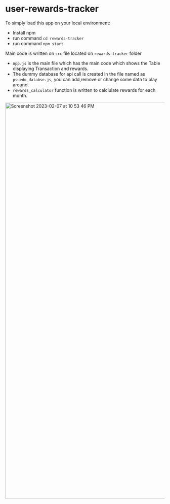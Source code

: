 # user-rewards-tracker

To simply load this app on your local environment: 
- Install npm 
- run command `cd rewards-tracker`
- run command `npm start`

Main code is written on `src` file located on `rewards-tracker` folder
- `App.js` is the main file which has the main code which shows the Table displaying Transaction and rewards.
- The dummy database for api call is created in the file named as `psuedo_databse.js`, you can add,remove or change some data to play around. 
- `rewards_calculator` function is written to calclulate rewards for each month. 
<img width="1249" alt="Screenshot 2023-02-07 at 10 53 46 PM" src="https://user-images.githubusercontent.com/30755600/217432128-1197a0e7-c825-49bd-b8cd-0a09e6f8218f.png">
